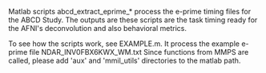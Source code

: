 
Matlab scripts abcd_extract_eprime_* process the e-prime timing files for the ABCD Study.
The outputs are these scripts are the task timing ready for the AFNI's deconvolution and also behavioral metrics.

To see how the scripts work, see EXAMPLE.m. It process the example e-prime file NDAR_INV0FBX6KWX_WM.txt
Since functions from MMPS are called, please add 'aux' and 'mmil_utils' directories to the matlab path.   


